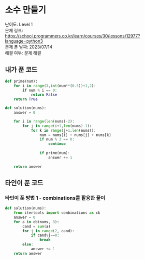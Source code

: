 # 소수 만들기

난이도: Level 1   
문제 링크: https://school.programmers.co.kr/learn/courses/30/lessons/12977?language=python3  
문제 푼 날짜: 2023/07/14  
해결 여부: 문제 해결  

## 내가 푼 코드

```python
def prime(num):
    for i in range(3,int(num**(0.5))+1,2):
        if num % i == 0:
            return False
    return True

def solution(nums):
    answer = 0

    for i in range(len(nums)-2):
        for j in range(i+1,len(nums)-1):
            for k in range(j+1,len(nums)):
                num = nums[i] + nums[j] + nums[k]
                if num % 2 == 0:
                    continue
                    
                if prime(num):
                    answer += 1
    
    return answer
```

## 타인이 푼 코드

### 타인이 푼 방법 1 - combinations를 활용한 풀이

```python
def solution(nums):
    from itertools import combinations as cb
    answer = 0
    for a in cb(nums, 3):
        cand = sum(a)
        for j in range(2, cand):
            if cand%j==0:
                break
        else:
            answer += 1
    return answer
```
